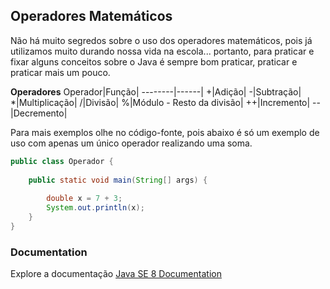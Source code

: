 ## Operadores Matemáticos

Não há muito segredos sobre o uso dos operadores matemáticos, pois já utilizamos muito durando nossa vida na escola... portanto, para praticar e fixar alguns conceitos sobre o Java é sempre bom praticar, praticar e praticar mais um pouco.

__Operadores__
Operador|Função|
--------|------|
+|Adição|
-|Subtração|
*|Multiplicação|
/|Divisão|
%|Módulo - Resto da divisão|
++|Incremento|
--|Decremento|

Para mais exemplos olhe no código-fonte, pois abaixo é só um exemplo de uso com apenas um único operador realizando uma soma.

```java
public class Operador {
	
	public static void main(String[] args) {
		
		double x = 7 + 3;
		System.out.println(x);
	}
}
```

### Documentation
Explore a documentação [Java SE 8 Documentation](https://docs.oracle.com/javase/8/docs/)